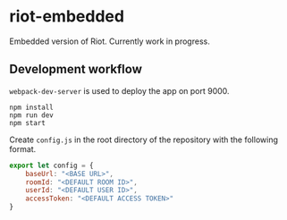 # riot-embedded
Embedded version of Riot. Currently work in progress. 
## Development workflow
`webpack-dev-server` is used to deploy the app on port 9000.
```
npm install
npm run dev
npm start
```
Create `config.js` in the root directory of the repository with the following format.
```js
export let config = {
	baseUrl: "<BASE URL>",
	roomId: "<DEFAULT ROOM ID>",
	userId: "<DEFAULT USER ID>",
	accessToken: "<DEFAULT ACCESS TOKEN>"
}
```